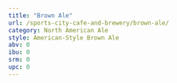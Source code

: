 ```yaml
---
title: "Brown Ale"
url: /sports-city-cafe-and-brewery/brown-ale/
category: North American Ale
style: American-Style Brown Ale
abv: 0
ibu: 0
srm: 0
upc: 0
---
```


